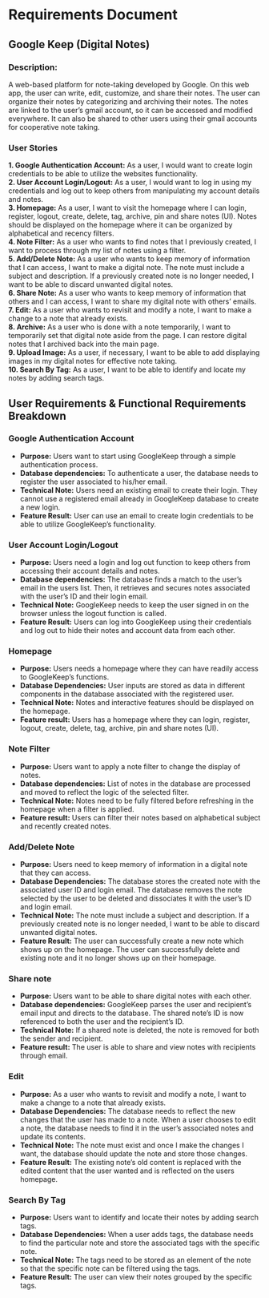 # Requirements Document

## Google Keep (Digital Notes)
### Description: 

A web-based platform for note-taking developed by Google. On this web app, the user can write, edit, customize, and share their notes. The user can organize their notes by categorizing and archiving their notes. The notes are linked to the user’s gmail account, so it can be accessed and modified everywhere. It can also be shared to other users using their gmail accounts for cooperative note taking.

### User Stories
**1. Google Authentication Account:** As a user, I would want to create login credentials to be able to utilize the websites functionality.<br/>
**2. User Account Login/Logout:** As a user, I would want to log in using my credentials and log out to keep others from manipulating my account details and notes.<br/>
**3. Homepage:** As a user, I want to visit the homepage where I can login, register, logout, create, delete, tag, archive, pin and share notes (UI). Notes should be displayed on the homepage where it can be organized by alphabetical and recency filters.<br/>
**4. Note Filter:** As a user who wants to find notes that I previously created, I want to process through my list of notes using a filter.<br/>
**5. Add/Delete Note:** As a user who wants to keep memory of information that I can access, I want to make a digital note. The note must include a subject and description. If a previously created note is no longer needed, I want to be able to discard unwanted digital notes.<br/>
**6. Share Note:** As a user who wants to keep memory of information that others and I can access, I want to share my digital note with others’ emails.<br/>
**7. Edit:** As a user who wants to revisit and modify a note, I want to make a change to a note that already exists.  <br/>
**8. Archive:** As a user who is done with a note temporarily, I want to temporarily set that digital note aside from the page. I can restore digital notes that I archived back into the main page.<br/>
**9. Upload Image:** As a user, if necessary, I want to be able to add displaying images in my digital notes for effective note taking. <br/>
**10. Search By Tag:** As a user, I want to be able to identify and locate my notes by adding search tags.<br/>

## User Requirements & Functional Requirements Breakdown
### Google Authentication Account
- **Purpose:** Users want to start using GoogleKeep through a simple authentication process.<br/>
- **Database dependencies:** To authenticate a user, the database needs to register the user associated to his/her email.<br/>
- **Technical Note:** Users need an existing email to create their login. They cannot use a registered email already in GoogleKeep database to create a new login.<br/>
- **Feature Result:** User can use an email to create login credentials to be able to utilize GoogleKeep’s functionality.<br/>

### User Account Login/Logout
- **Purpose:** Users need a login and log out function to keep others from accessing their account details and notes.<br/>
- **Database dependencies:** The database finds a match to the user’s email in the users list. Then, it retrieves and secures notes associated with the user’s ID and their login email. <br/>
- **Technical Note:** GoogleKeep needs to keep the user signed in on the browser unless the logout function is called.<br/>
- **Feature Result:** Users can log into GoogleKeep using their credentials and log out to hide their notes and account data from each other.<br/>

### Homepage
- **Purpose:** Users needs a homepage where they can have readily access to GoogleKeep’s functions.<br/>
- **Database Dependencies:** User inputs are stored as data in different components in the database associated with the registered user.<br/>
- **Technical Note:** Notes and interactive features should be displayed on the homepage.<br/>
- **Feature result:** Users has a homepage where they can login, register, logout, create, delete, tag, archive, pin and share notes (UI).<br/>

### Note Filter
- **Purpose:** Users want to apply a note filter to change the display of notes.<br/>
- **Database dependencies:** List of notes in the database are processed and moved to reflect the logic of the selected filter.<br/>
- **Technical Note:** Notes need to be fully filtered before refreshing in the homepage when a filter is applied.<br/>
- **Feature result:** Users can filter their notes based on alphabetical subject and recently created notes.<br/>

### Add/Delete Note
- **Purpose:** Users need to keep memory of information in a digital note that they can access. <br/>
- **Database Dependencies:** The database stores the created note with the associated user ID and login email. The database removes the note selected by the user to be deleted and dissociates it with the user’s ID and login email.<br/>
- **Technical Note:** The note must include a subject and description. If a previously created note is no longer needed, I want to be able to discard unwanted digital notes.<br/>
- **Feature Result:** The user can successfully create a new note which shows up on the homepage. The user can successfully delete and existing note and it no longer shows up on their homepage.<br/>

### Share note
- **Purpose:** Users want to be able to share digital notes with each other.<br/>
- **Database dependencies:** GoogleKeep parses the user and recipient’s email input and directs to the database. The shared note’s ID is now referenced to both the user and the recipient’s ID.<br/>
- **Technical Note:** If a shared note is deleted, the note is removed for both the sender and recipient.<br/>
- **Feature result:** The user is able to share and view notes with recipients through email.<br/>

### Edit
- **Purpose:** As a user who wants to revisit and modify a note, I want to make a change to a note that already exists.<br/>
- **Database Dependencies:** The database needs to reflect the new changes that the user has made to a note. When a user chooses to edit a note, the database needs to find it in the user’s associated notes and update its contents.<br/>
- **Technical Note:** The note must exist and once I make the changes I want, the database should update the note and store those changes.<br/>
- **Feature Result:** The existing note’s old content is replaced with the edited content that the user wanted and is reflected on the users homepage.<br/>

### Search By Tag
- **Purpose:** Users want to identify and locate their notes by adding search tags.<br/>
- **Database Dependencies:** When a user adds tags, the database needs to find the particular note and store the associated tags with the specific note.<br/>
- **Technical Note:** The tags need to be stored as an element of the note so that the specific note can be filtered using the tags.<br/>
- **Feature Result:** The user can view their notes grouped by the specific tags.<br/>


